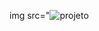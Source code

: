 
img src="![projeto](https://github.com/user-attachments/assets/162c92b0-b9d2-4b70-9ae4-065a0ccb113e)

